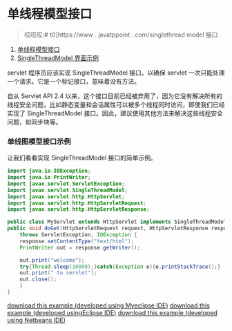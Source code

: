 # 单线程模型接口

> 哎哎哎:# t0]https://www . javatppoint . com/singlethread model 接口

1.  [单线程模型接口](#)
2.  [SingleThreadModel 界面示例](#ex)

servlet 程序员应该实现 SingleThreadModel 接口，以确保 servlet 一次只能处理一个请求。它是一个标记接口，意味着没有方法。

自从 Servlet API 2.4 以来，这个接口目前已经被弃用了，因为它没有解决所有的线程安全问题，比如静态变量和会话属性可以被多个线程同时访问，即使我们已经实现了 SingleThreadModel 接口。因此，建议使用其他方法来解决这些线程安全问题，如同步块等。

### 单线图模型接口示例

让我们看看实现 SingleThreadModel 接口的简单示例。

```java
import java.io.IOException;
import java.io.PrintWriter;
import javax.servlet.ServletException;
import javax.servlet.SingleThreadModel;
import javax.servlet.http.HttpServlet;
import javax.servlet.http.HttpServletRequest;
import javax.servlet.http.HttpServletResponse;

public class MyServlet extends HttpServlet implements SingleThreadModel{
public void doGet(HttpServletRequest request, HttpServletResponse response)
	throws ServletException, IOException {
	response.setContentType("text/html");
	PrintWriter out = response.getWriter();

	out.print("welcome");
	try{Thread.sleep(10000);}catch(Exception e){e.printStackTrace();}
	out.print(" to servlet");
	out.close();
	}
}

```

[download this example (developed using Myeclipse IDE)](https://static.javatpoint.com/src/servlet/stm.zip)
[download this example (developed usingEclipse IDE)](https://static.javatpoint.com/src/servlet/eclipse/stm.zip)
[download this example (developed using Netbeans IDE)](https://static.javatpoint.com/src/servlet/netbeans/stm.zip)